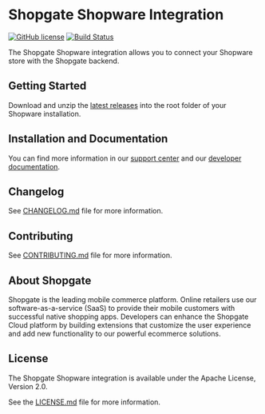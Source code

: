 # Shopgate Shopware Integration

[![GitHub license](http://dmlc.github.io/img/apache2.svg)](LICENSE.md)
[![Build Status](https://travis-ci.org/shopgate/cart-integration-shopware.svg?branch=master)](https://travis-ci.org/shopgate/cart-integration-shopware)

The Shopgate Shopware integration allows you to connect your Shopware store with the Shopgate backend.

## Getting Started
Download and unzip the [latest releases](https://github.com/shopgate/cart-integration-shopware/releases/latest) into the root folder of your Shopware installation.

## Installation and Documentation

You can find more information in our [support center](https://support.shopgate.com/hc/en-us/articles/202798446-Connecting-to-Shopware) and our [developer documentation](https://docs.shopgate.com/).

## Changelog

See [CHANGELOG.md](CHANGELOG.md) file for more information.

## Contributing

See [CONTRIBUTING.md](docs/CONTRIBUTING.md) file for more information.

## About Shopgate

Shopgate is the leading mobile commerce platform. Online retailers use our software-as-a-service (SaaS) to provide their mobile customers with successful native shopping apps. Developers can enhance the Shopgate Cloud platform by building extensions that customize the user experience and add new functionality to our powerful ecommerce solutions.

## License

The Shopgate Shopware integration is available under the Apache License, Version 2.0.

See the [LICENSE.md](LICENSE.md) file for more information.
